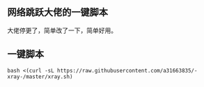 ## 网络跳跃大佬的一键脚本

大佬停更了，简单改了一下，简单好用。

## 一键脚本


`bash <(curl -sL https://raw.githubusercontent.com/a31663835/-xray-/master/xray.sh)`









